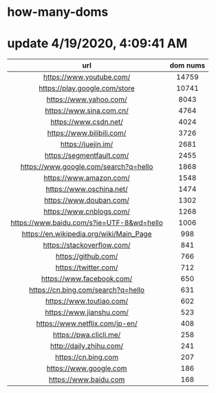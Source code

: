 # how-many-doms

# update 4/19/2020, 4:09:41 AM

url | dom nums
:-: | :-:
https://www.youtube.com/ | 14759
https://play.google.com/store | 10741
https://www.yahoo.com/ | 8043
https://www.sina.com.cn/ | 4764
https://www.csdn.net/ | 4024
https://www.bilibili.com/ | 3726
https://juejin.im/ | 2681
https://segmentfault.com/ | 2455
https://www.google.com/search?q=hello | 1868
https://www.amazon.com/ | 1548
https://www.oschina.net/ | 1474
https://www.douban.com/ | 1302
https://www.cnblogs.com/ | 1268
https://www.baidu.com/s?ie=UTF-8&wd=hello | 1006
https://en.wikipedia.org/wiki/Main_Page | 998
https://stackoverflow.com/ | 841
https://github.com/ | 766
https://twitter.com/ | 712
https://www.facebook.com/ | 650
https://cn.bing.com/search?q=hello | 631
https://www.toutiao.com/ | 602
https://www.jianshu.com/ | 523
https://www.netflix.com/jp-en/ | 408
https://pwa.clicli.me/ | 258
http://daily.zhihu.com/ | 241
https://cn.bing.com | 207
https://www.google.com | 186
https://www.baidu.com | 168
